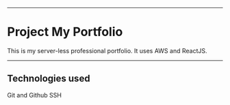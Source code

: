 *****************************************************
# Project My Portfolio 


This is my server-less professional portfolio. It uses AWS and ReactJS.

_____________________

## Technologies used
Git and Github
SSH
